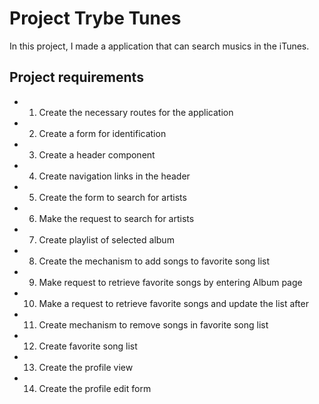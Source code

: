 # Project Trybe Tunes

In this project, I made a application that can search musics in the iTunes.

## Project requirements

-   1. Create the necessary routes for the application
-   2. Create a form for identification
-   3. Create a header component
-   4. Create navigation links in the header
-   5. Create the form to search for artists
-   6. Make the request to search for artists
-   7. Create playlist of selected album
-   8. Create the mechanism to add songs to favorite song list
-   9. Make request to retrieve favorite songs by entering Album page
-   10. Make a request to retrieve favorite songs and update the list after
-   11. Create mechanism to remove songs in favorite song list
-   12. Create favorite song list
-   13. Create the profile view
-   14. Create the profile edit form
